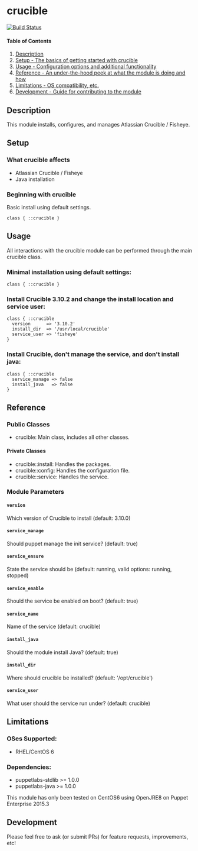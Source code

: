 # crucible
[![Build Status](https://travis-ci.org/johnlawerance/crucible.svg?branch=master)](https://github.com/johnlawerance/crucible)

#### Table of Contents

1. [Description](#description)
1. [Setup - The basics of getting started with crucible](#setup)
1. [Usage - Configuration options and additional functionality](#usage)
1. [Reference - An under-the-hood peek at what the module is doing and how](#reference)
1. [Limitations - OS compatibility, etc.](#limitations)
1. [Development - Guide for contributing to the module](#development)

## Description

This module installs, configures, and manages Atlassian Crucible / Fisheye.

## Setup

### What crucible affects

* Atlassian Crucible / Fisheye
* Java installation

### Beginning with crucible

Basic install using default settings.

```puppet
class { ::crucible }
```

## Usage

All interactions with the crucible module can be performed through the main crucible class.

### Minimal installation using default settings:
```puppet
class { ::crucible }
```

### Install Crucible 3.10.2 and change the install location and service user:
```puppet
class { ::crucible
  version      => '3.10.2'
  install_dir  => '/usr/local/crucible'
  service_user => 'fisheye'
}
```

### Install Crucible, don't manage the service, and don't install java:
```puppet
class { ::crucible
  service_manage => false
  install_java   => false
}
```

## Reference

### Public Classes

* crucible: Main class, includes all other classes.

#### Private Classes

* crucible::install: Handles the packages.
* crucible::config: Handles the configuration file.
* crucible::service: Handles the service.

### Module Parameters

#### `version`
Which version of Crucible to install (default: 3.10.0)
#### `service_manage`
Should puppet manage the init service? (default: true)
#### `service_ensure`
State the service should be (default: running, valid options: running, stopped)
#### `service_enable`
Should the service be enabled on boot? (default: true)
#### `service_name`
Name of the service (default: crucible)
#### `install_java`
Should the module install Java? (default: true)
#### `install_dir`
Where should crucible be installed? (default: '/opt/crucible')
#### `service_user`
What user should the service run under? (default: crucible)


## Limitations

### OSes Supported:
* RHEL/CentOS 6

### Dependencies:
* puppetlabs-stdlib >= 1.0.0
* puppetlabs-java >= 1.0.0

This module has only been tested on CentOS6 using OpenJRE8 on Puppet Enterprise 2015.3

## Development

Please feel free to ask (or submit PRs) for feature requests, improvements, etc!
